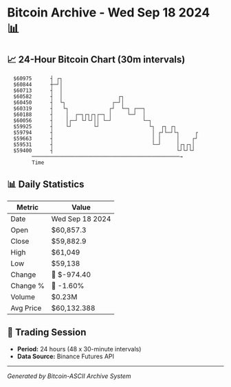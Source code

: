# Bitcoin Archive - Wed Sep 18 2024 📊

## 📈 24-Hour Bitcoin Chart (30m intervals)

```
  $60975      ┤ ┌┐                                             
  $60844      ┼─┘│                                             
  $60713      ┤  │                                             
  $60582      ┤  │                  ┌┐                         
  $60450      ┤  └┐               ┌─┘│                         
  $60319      ┤   └┐             ┌┘  └─┐ ┌──┐                  
  $60188      ┤    │  ┌─┐┌┐┌┐┌─┐ │     └─┘  │                  
  $60056      ┤    │┌─┘ └┘└┘││ └─┘          └─┐                
  $59925      ┤    └┘       └┘                └┐  ┌┐ ┌┐        
  $59794      ┤                                │ ┌┘└─┘└┐     ┌ 
  $59663      ┤                                │ │     │    ┌┘ 
  $59531      ┤                                └─┘     │┌┐┌┐│  
  $59400      ┤                                        └┘└┘└┘  
        ────────────────────────────────────────────────→
        Time
```

## 📊 Daily Statistics

| Metric | Value |
|--------|-------|
| Date | Wed Sep 18 2024 |
| Open | $60,857.3 |
| Close | $59,882.9 |
| High | $61,049 |
| Low | $59,138 |
| Change | 🔴 $-974.40 |
| Change % | 🔴 -1.60% |
| Volume | $0.23M |
| Avg Price | $60,132.388 |

## 📅 Trading Session

- **Period:** 24 hours (48 x 30-minute intervals)
- **Data Source:** Binance Futures API

---
*Generated by Bitcoin-ASCII Archive System*
